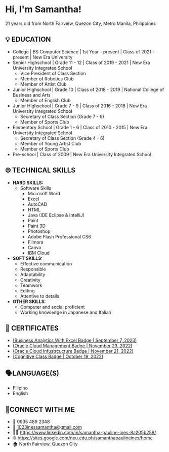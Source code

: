 # **Hi, I'm Samantha!**
21 years old from North Fairview, Quezon City, Metro Manila, Philippines

## 💡 **EDUCATION**
- College | BS Computer Science | 1st Year - present | Class of 2021 - present | New Era University
- Senior Highschool | Grade 11 - 12 | Class of 2019 - 2021 | New Era University Integrated School
  - Vice President of Class Section
  - Member of Robotics Club
  - Member of Artist Club
- Junior Highschool | Grade 10 | Class of 2018 - 2019 | National College of Business and Arts
  - Member of English Club
- Junior Highschool | Grade 7 - 9 | Class of 2016 - 2018 | New Era University Integrated School
  - Secretary of Class Section (Grade 7 - 9)
  - Member of Sports Club
- Elementary School | Grade 1 - 6 | Class of 2010 - 2015 | New Era University Integrated School
  - Secretary of Class Section (Grade 4 - 6)
  - Member of Young Artist Club
  - Member of Sports Club
- Pre-school | Class of 2009 | New Era University Integrated School

## 🌐 **TECHNICAL SKILLS**
- **HARD SKILLS:**
  - Software Skills
    - Microsoft Word
    - Excel
    - AutoCAD
    - HTML
    - Java (IDE Eclipse & IntelliJ)
    - Paint
    - Paint 3D
    - Photoshop
    - Adobe Flash Professional CS6
    - Filmora
    - Canva
    - IBM Cloud
- **SOFT SKILLS:**
  - Effective communication
  - Responsible
  - Adaptability
  - Creativity
  - Teamwork
  - Editing
  - Attentive to details
- **OTHER SKILLS:**
  - Computer and social proficient
  - Working knowledge in Japanese and Italian

## 📜 **CERTIFICATES**
- [(Business Analytics With Excel Badge | September 7, 2023)](https://simpli-web.app.link/e/5OvmqwIGZCb)
- [(Oracle Cloud Management Badge | November 23, 2022)](https://catalog-education.oracle.com/pls/certview/sharebadge?id=35BE8BB9B90DA1B6C5D5297F6EFBCFEDD0D8AEF58911344F37F6BB99E876E3A3)
- [(Oracle Cloud Infustrcucture Badge | November 21, 2022)](https://catalog-education.oracle.com/pls/certview/sharebadge?id=EE8A2B06E2585B4615B037313C705BD4A25963F695905CB1A40B049026C7783A)
- [(Cognitive Class Badge | October 19, 2022)](https://courses.cognitiveclass.ai/certificates/dcf24ba927f64eabb4bb7eaee203477b)

## 🗣️**LANGUAGE(S)**
- Filipino
- English

## 🔗**CONNECT WITH ME**
- 📱 0935 489 2348
- 📧 1023inessamantha@gmail.com
- 👨‍💼 https://www.linkedin.com/in/samantha-pauline-ines-8a205b258/
- 🌐 https://sites.google.com/neu.edu.ph/samanthapaulineines/home
- 🏠 North Fairview, Quezon City
